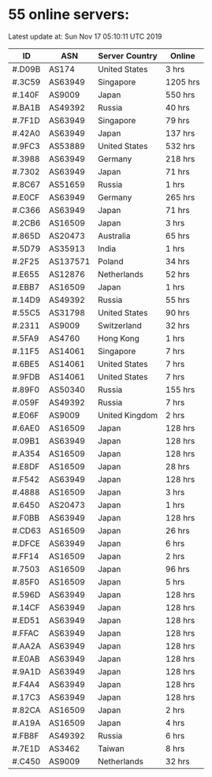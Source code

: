 # 55 online servers:

Latest update at: Sun Nov 17 05:10:11 UTC 2019

| ID | ASN | Server Country | Online |
| -- | --- | -------------- | ------ |
| #.D09B | AS174 | United States | 3 hrs |
| #.3C59 | AS63949 | Singapore | 1205 hrs |
| #.140F | AS9009 | Japan | 550 hrs |
| #.BA1B | AS49392 | Russia | 40 hrs |
| #.7F1D | AS63949 | Singapore | 79 hrs |
| #.42A0 | AS63949 | Japan | 137 hrs |
| #.9FC3 | AS53889 | United States | 532 hrs |
| #.3988 | AS63949 | Germany | 218 hrs |
| #.7302 | AS63949 | Japan | 71 hrs |
| #.8C67 | AS51659 | Russia | 1 hrs |
| #.E0CF | AS63949 | Germany | 265 hrs |
| #.C366 | AS63949 | Japan | 71 hrs |
| #.2CB6 | AS16509 | Japan | 3 hrs |
| #.865D | AS20473 | Australia | 65 hrs |
| #.5D79 | AS35913 | India | 1 hrs |
| #.2F25 | AS137571 | Poland | 34 hrs |
| #.E655 | AS12876 | Netherlands | 52 hrs |
| #.EBB7 | AS16509 | Japan | 1 hrs |
| #.14D9 | AS49392 | Russia | 55 hrs |
| #.55C5 | AS31798 | United States | 90 hrs |
| #.2311 | AS9009 | Switzerland | 32 hrs |
| #.5FA9 | AS4760 | Hong Kong | 1 hrs |
| #.11F5 | AS14061 | Singapore | 7 hrs |
| #.6BE5 | AS14061 | United States | 7 hrs |
| #.9FDB | AS14061 | United States | 7 hrs |
| #.89F0 | AS50340 | Russia | 155 hrs |
| #.059F | AS49392 | Russia | 7 hrs |
| #.E06F | AS9009 | United Kingdom | 2 hrs |
| #.6AE0 | AS16509 | Japan | 128 hrs |
| #.09B1 | AS63949 | Japan | 128 hrs |
| #.A354 | AS16509 | Japan | 128 hrs |
| #.E8DF | AS16509 | Japan | 28 hrs |
| #.F542 | AS63949 | Japan | 128 hrs |
| #.4888 | AS16509 | Japan | 3 hrs |
| #.6450 | AS20473 | Japan | 1 hrs |
| #.F0BB | AS63949 | Japan | 128 hrs |
| #.CD63 | AS16509 | Japan | 26 hrs |
| #.DFCE | AS63949 | Japan | 6 hrs |
| #.FF14 | AS16509 | Japan | 2 hrs |
| #.7503 | AS16509 | Japan | 96 hrs |
| #.85F0 | AS16509 | Japan | 5 hrs |
| #.596D | AS63949 | Japan | 128 hrs |
| #.14CF | AS63949 | Japan | 128 hrs |
| #.ED51 | AS63949 | Japan | 128 hrs |
| #.FFAC | AS63949 | Japan | 128 hrs |
| #.AA2A | AS63949 | Japan | 128 hrs |
| #.E0AB | AS63949 | Japan | 128 hrs |
| #.9A1D | AS63949 | Japan | 128 hrs |
| #.F4A4 | AS63949 | Japan | 128 hrs |
| #.17C3 | AS63949 | Japan | 128 hrs |
| #.82CA | AS16509 | Japan | 2 hrs |
| #.A19A | AS16509 | Japan | 4 hrs |
| #.FB8F | AS49392 | Russia | 6 hrs |
| #.7E1D | AS3462 | Taiwan | 8 hrs |
| #.C450 | AS9009 | Netherlands | 32 hrs |

